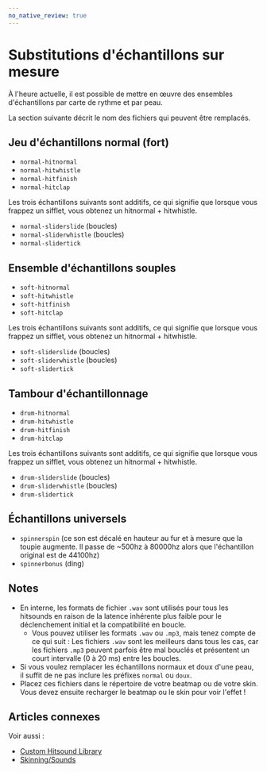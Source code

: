 ```yaml
---
no_native_review: true
---
```


# Substitutions d'échantillons sur mesure

À l'heure actuelle, il est possible de mettre en œuvre des ensembles d'échantillons par carte de rythme et par peau.

La section suivante décrit le nom des fichiers qui peuvent être remplacés.

## Jeu d'échantillons normal (fort)

- `normal-hitnormal`
- `normal-hitwhistle`
- `normal-hitfinish`
- `normal-hitclap`

Les trois échantillons suivants sont additifs, ce qui signifie que lorsque vous frappez un sifflet, vous obtenez un hitnormal + hitwhistle.

- `normal-sliderslide` (boucles)
- `normal-sliderwhistle` (boucles)
- `normal-slidertick`

## Ensemble d'échantillons souples

- `soft-hitnormal`
- `soft-hitwhistle`
- `soft-hitfinish`
- `soft-hitclap`

Les trois échantillons suivants sont additifs, ce qui signifie que lorsque vous frappez un sifflet, vous obtenez un hitnormal + hitwhistle.

- `soft-sliderslide` (boucles)
- `soft-sliderwhistle` (boucles)
- `soft-slidertick`

## Tambour d'échantillonnage

- `drum-hitnormal`
- `drum-hitwhistle`
- `drum-hitfinish`
- `drum-hitclap`

Les trois échantillons suivants sont additifs, ce qui signifie que lorsque vous frappez un sifflet, vous obtenez un hitnormal + hitwhistle.

- `drum-sliderslide` (boucles)
- `drum-sliderwhistle` (boucles)
- `drum-slidertick`

## Échantillons universels

- `spinnerspin` (ce son est décalé en hauteur au fur et à mesure que la toupie augmente. Il passe de ~500hz à 80000hz alors que l'échantillon original est de 44100hz)
- `spinnerbonus` (ding)

## Notes

- En interne, les formats de fichier `.wav` sont utilisés pour tous les hitsounds en raison de la latence inhérente plus faible pour le déclenchement initial et la compatibilité en boucle.
  - Vous pouvez utiliser les formats `.wav` ou `.mp3`, mais tenez compte de ce qui suit : Les fichiers `.wav` sont les meilleurs dans tous les cas, car les fichiers `.mp3` peuvent parfois être mal bouclés et présentent un court intervalle (0 à 20 ms) entre les boucles.
- Si vous voulez remplacer les échantillons normaux et doux d'une peau, il suffit de ne pas inclure les préfixes `normal` ou `doux`.
- Placez ces fichiers dans le répertoire de votre beatmap ou de votre skin.
  Vous devez ensuite recharger le beatmap ou le skin pour voir l'effet !

## Articles connexes

Voir aussi :

- [Custom Hitsound Library](/wiki/Guides/Custom_Hitsound_Library)
- [Skinning/Sounds](/wiki/Skinning/Sounds/)
